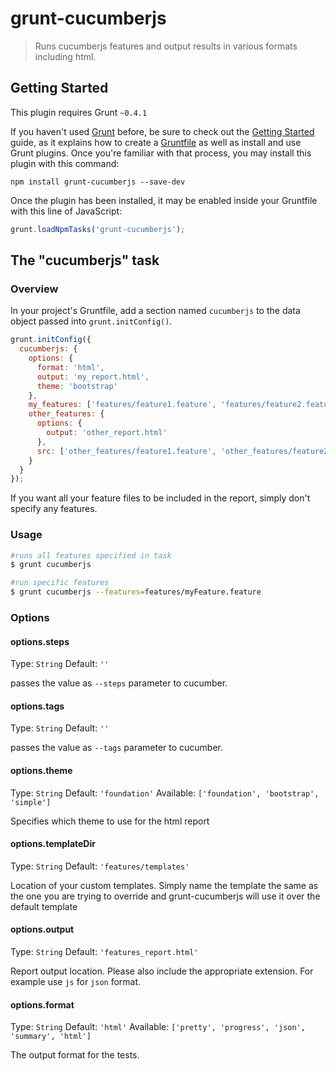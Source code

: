 # grunt-cucumberjs

> Runs cucumberjs features and output results in various formats including html.

## Getting Started
This plugin requires Grunt `~0.4.1`

If you haven't used [Grunt](http://gruntjs.com/) before, be sure to check out the [Getting Started](http://gruntjs.com/getting-started) guide, as it explains how to create a [Gruntfile](http://gruntjs.com/sample-gruntfile) as well as install and use Grunt plugins. Once you're familiar with that process, you may install this plugin with this command:

```shell
npm install grunt-cucumberjs --save-dev
```

Once the plugin has been installed, it may be enabled inside your Gruntfile with this line of JavaScript:

```js
grunt.loadNpmTasks('grunt-cucumberjs');
```

## The "cucumberjs" task

### Overview
In your project's Gruntfile, add a section named `cucumberjs` to the data object passed into `grunt.initConfig()`.

```js
grunt.initConfig({
  cucumberjs: {
    options: {
      format: 'html',
      output: 'my_report.html',
      theme: 'bootstrap'
    },
    my_features: ['features/feature1.feature', 'features/feature2.feature'],
    other_features: {
      options: {
        output: 'other_report.html'
      },
      src: ['other_features/feature1.feature', 'other_features/feature2.feature']
    }
  }
});
```

If you want all your feature files to be included in the report, simply don't specify any features.

### Usage
```bash
#runs all features specified in task
$ grunt cucumberjs 

#run specific features
$ grunt cucumberjs --features=features/myFeature.feature 
```

### Options

#### options.steps
Type: `String`
Default: `''`

passes the value as ```--steps``` parameter to cucumber.

#### options.tags
Type: `String`
Default: `''`

passes the value as ```--tags``` parameter to cucumber.

#### options.theme
Type: `String`
Default: `'foundation'`
Available: `['foundation', 'bootstrap', 'simple']`

Specifies which theme to use for the html report

#### options.templateDir
Type: `String`
Default: `'features/templates'`

Location of your custom templates. Simply name the template the same as the one you are trying to override and 
grunt-cucumberjs will use it over the default template

#### options.output
Type: `String`
Default: `'features_report.html'`

Report output location. Please also include the appropriate extension. For example use ```js``` for ```json``` format.

#### options.format
Type: `String`
Default: `'html'`
Available: `['pretty', 'progress', 'json', 'summary', 'html']`

The output format for the tests. 
